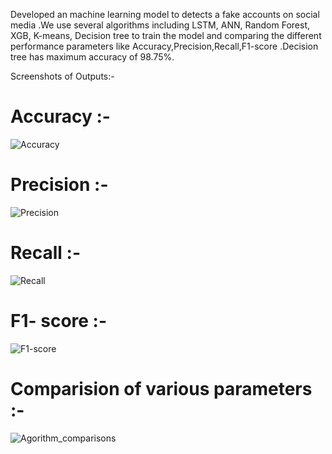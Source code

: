 Developed an machine learning model to detects a fake accounts on social media .We use several algorithms including LSTM, ANN, Random Forest, XGB, K-means, Decision tree to train the model and comparing the different performance parameters like Accuracy,Precision,Recall,F1-score .Decision tree has maximum accuracy of 98.75%.


Screenshots of Outputs:- 

# Accuracy :-


![Accuracy](https://github.com/chaitanyakulkarni2k2/Fake-account-detection-on-social-media/assets/108442884/8757c7bd-f5de-4aad-a1a8-6bb2a607a397)



# Precision :-


![Precision](https://github.com/chaitanyakulkarni2k2/Fake-account-detection-on-social-media/assets/108442884/95a855ee-7f5e-45ec-8831-4636b0ff1058)


# Recall :-


![Recall](https://github.com/chaitanyakulkarni2k2/Fake-account-detection-on-social-media/assets/108442884/32120eeb-1cf1-4f79-a4c2-e32cd49d9a37)


# F1- score :-


![F1-score](https://github.com/chaitanyakulkarni2k2/Fake-account-detection-on-social-media/assets/108442884/3dcb3683-11cd-4798-8cb4-e320a291f0f1)



# Comparision of various parameters :- 
![Agorithm_comparisons](https://github.com/chaitanyakulkarni2k2/Fake-account-detection-on-social-media/assets/108442884/da54de3a-288e-4fc6-ab57-067274b8971a)


